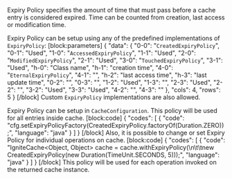 Expiry Policy specifies the amount of time that must pass before a cache entry is considered expired. Time can be counted from creation, last access or modification time.

Expiry Policy can be setup using any of the predefined implementations of `ExpiryPolicy`:
[block:parameters]
{
  "data": {
    "0-0": "`CreatedExpiryPolicy`",
    "0-1": "Used",
    "1-0": "`AccessedExpiryPolicy`",
    "1-1": "Used",
    "2-0": "`ModifiedExpiryPolicy`",
    "2-1": "Used",
    "3-0": "`TouchedExpiryPolicy`",
    "3-1": "Used",
    "h-0": "Class name",
    "h-1": "creation time",
    "4-0": "`EternalExpiryPolicy`",
    "4-1": "",
    "h-2": "last access time",
    "h-3": "last update time",
    "0-2": "",
    "0-3": "",
    "1-2": "Used",
    "1-3": "",
    "2-3": "Used",
    "2-2": "",
    "3-2": "Used",
    "3-3": "Used",
    "4-2": "",
    "4-3": ""
  },
  "cols": 4,
  "rows": 5
}
[/block]
Custom `ExpiryPolicy` implementations are also allowed.

Expiry Policy can be setup in `CacheConfiguration`. This policy will be used for all entries inside cache.
[block:code]
{
  "codes": [
    {
      "code": "cfg.setExpiryPolicyFactory(CreatedExpiryPolicy.factoryOf(Duration.ZERO));",
      "language": "java"
    }
  ]
}
[/block]
Also, it is possible to change or set Expiry Policy for individual operations on cache. 
[block:code]
{
  "codes": [
    {
      "code": "IgniteCache<Object, Object> cache = cache.withExpiryPolicy(\n\t\tnew CreatedExpiryPolicy(new Duration(TimeUnit.SECONDS, 5)));",
      "language": "java"
    }
  ]
}
[/block]
This policy will be used for each operation invoked on the returned cache instance.